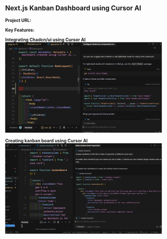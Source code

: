 ## Next.js Kanban Dashboard using Cursor AI


**Project URL:**


**Key Features:**


**Integrating Chadcn/ui using Cursor AI**
<a href='' target='_blank'>
<img src='./public/k2.JPG' width='700' alt='project image'>
</a>

**Creating kanban board using Cursor AI**
<a href='' target='_blank'>
<img src='./public/k3.JPG' width='700' alt='project image'>
</a>
